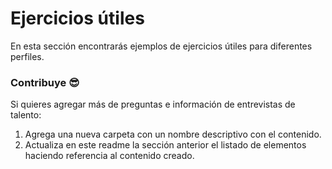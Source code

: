 # Ejercicios útiles

En esta sección encontrarás ejemplos de ejercicios útiles para diferentes perfiles.

### Contribuye 😎

Si quieres agregar más de preguntas e información de entrevistas de talento:

1. Agrega una nueva carpeta con un nombre descriptivo con el contenido.
2. Actualiza en este readme la sección anterior el listado de elementos haciendo referencia al contenido creado.
